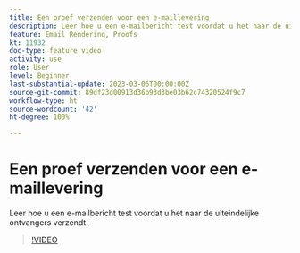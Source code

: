 ```yaml
---
title: Een proef verzenden voor een e-maillevering
description: Leer hoe u een e-mailbericht test voordat u het naar de uiteindelijke ontvangers verzendt.
feature: Email Rendering, Proofs
kt: 11932
doc-type: feature video
activity: use
role: User
level: Beginner
last-substantial-update: 2023-03-06T00:00:00Z
source-git-commit: 89df23d00913d36b93d3be03b62c74320524f9c7
workflow-type: ht
source-wordcount: '42'
ht-degree: 100%

---
```


# Een proef verzenden voor een e-maillevering

Leer hoe u een e-mailbericht test voordat u het naar de uiteindelijke ontvangers verzendt.

>[!VIDEO](https://video.tv.adobe.com/v/3416038/?quality=12&learn=on)
